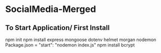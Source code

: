 # SocialMedia-Merged

## To Start Application/ First Install
npm init
npm install express mongoose dotenv helmet morgan nodemon
Package.json =  "start": "nodemon index.js"
npm install bcrypt